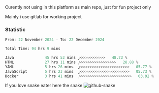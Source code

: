 Curently not using in this platform as main repo, just for fun project only

Mainly i use gitlab for working project

### Statistic
<!--START_SECTION:waka-->

```python
From: 22 November 2024 - To: 22 December 2024

Total Time: 94 hrs 9 mins

Java              45 hrs 53 mins  ͎͎͎͎͎͎͎͎͎͎͎͎͕>>>>>>>>>>>>   48.73 %
HTML              27 hrs 11 mins  ͎͎͎͎͎͎͎͕>>>>>>>>>>>>>>>>>   28.88 %
YAML              5 hrs 26 mins   ͎͚>>>>>>>>>>>>>>>>>>>>>>>   05.77 %
JavaScript        5 hrs 23 mins   ͎͚>>>>>>>>>>>>>>>>>>>>>>>   05.73 %
Docker            3 hrs 41 mins   ͎>>>>>>>>>>>>>>>>>>>>>>>>   03.92 %
```

<!--END_SECTION:waka-->

If you love snake eater here the snake 
<picture>
  <source media="(prefers-color-scheme: dark)" srcset="https://github.com/pradana4648/pradana4648/blob/c0566a83ca6ea5f2e46bab00e717c4c82b4b5c4c/github-contribution-grid-snake-dark.svg" />
  <source media="(prefers-color-scheme: light)" srcset="https://github.com/pradana4648/pradana4648/blob/c0566a83ca6ea5f2e46bab00e717c4c82b4b5c4c/github-contribution-grid-snake.svg" />
  <img alt="github-snake" src="https://github.com/pradana4648/pradana4648/blob/c0566a83ca6ea5f2e46bab00e717c4c82b4b5c4c/github-contribution-grid-snake.svg" />
</picture>
